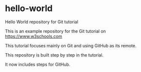 # hello-world
Hello World repository for Git tutorial

This is an example repository for the Git tutorial on
https://www.w3schools.com

This tutorial focuses mainly on Git and using GitHub as its remote.

This repository is built step by step in the tutorial.

It now includes steps for GitHub.
